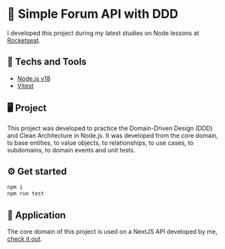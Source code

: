 # 💬 Simple Forum API with DDD
I developed this project during my latest studies on Node lessons at [Rocketseat](https://www.rocketseat.com.br).

## 🚀 Techs and Tools
- [Node.js v18](https://nodejs.org/)
- [Vitest](https://vitest.dev/)

## 🖥️ Project
This project was developed to practice the Domain-Driven Design (DDD) and Clean Architecture in Node.js. It was developed from the core domain, to base entities, to value objects, to relationships, to use cases, to subdomains, to domain events and unit tests.

## ⚙️ Get started
```zsh
npm i
npm run test
```

## 💬 Application
The core domain of this project is used on a NextJS API developed by me, [check it out](https://github.com/rcrdk/forum-with-nodejs-nest-ddd).
